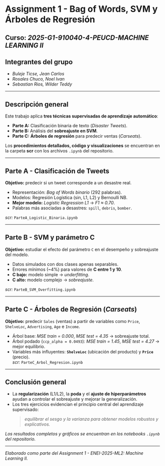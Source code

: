 
# Assignment 1 - Bag of Words, SVM y Árboles de Regresión  

**Curso:** *2025-G1-910040-4-PEUCD-MACHINE LEARNING II*  
---
## Integrantes del grupo

- *Buleje Ticse, Jean Carlos*
- *Rosales Chuco, Noel Ivan*
- *Sebastian Rios, Wilder Teddy*

---

## Descripción general  

Este trabajo aplica **tres técnicas supervisadas de aprendizaje automático**:  
- **Parte A:** Clasificación binaria de texto (*Disaster Tweets*).  
- **Parte B:** Análisis del **sobreajuste en SVM**.  
- **Parte C:** **Árboles de regresión** para predecir ventas (*Carseats*).  

Los **procedimientos detallados, código y visualizaciones** se encuentran en la carpeta **scr** con los archivos `.ipynb` del repositorio.

---

## Parte A - Clasificación de Tweets  
**Objetivo:** predecir si un tweet corresponde a un desastre real.  
- Representación: *Bag of Words binario* (292 palabras).  
- Modelos: Regresión Logística (sin, L1, L2) y Bernoulli NB.  
- **Mejor modelo:** *Logistic Regression L1* → *F1 ≈ 0.70*.  
- Palabras más asociadas a desastres: `spill`, `debris`, `bomber`.  

*scr:* `ParteA_Logistic_Binaria.ipynb`

---

## Parte B - SVM y parámetro C  
**Objetivo:** estudiar el efecto del parámetro `C` en el desempeño y sobreajuste del modelo.  
- Datos simulados con dos clases apenas separables.  
- Errores mínimos (~4%) para valores de **C entre 1 y 10**.  
- **C bajo:** modelo simple → *underfitting*.  
- **C alto:** modelo complejo → *sobreajuste*.  

 *scr:* `ParteB_SVM_Overfitting.ipynb`

---

## Parte C - Árboles de Regresión (*Carseats*)  
**Objetivo:** predecir `Sales` (ventas) a partir de variables como `Price`, `ShelveLoc`, `Advertising`, `Age` e `Income`.  
- Árbol base: *MSE train = 0.000*, *MSE test = 4.35* → sobreajuste total.  
- Árbol podado (`ccp_alpha = 0.0493`): *MSE train = 1.45*, *MSE test = 4.27* → mejor equilibrio.  
- Variables más influyentes: **`ShelveLoc`** (ubicación del producto) y **`Price`** (precio).  
 *scr:* `ParteC_Arbol_Regresion.ipynb`

---

## Conclusión general  
- La **regularización** (L1/L2), la **poda** y el **ajuste de hiperparámetros** ayudan a controlar el sobreajuste y mejorar la generalización.  
- Los tres ejercicios evidencian el principio central del aprendizaje supervisado:  
  > *equilibrar el sesgo y la varianza para obtener modelos robustos y explicativos.*  

 *Los resultados completos y gráficos se encuentran en los notebooks `.ipynb` del repositorio.*

---
 *Elaborado como parte del Assignment 1 - ENEI-2025-ML2: Machine Learning II.*
